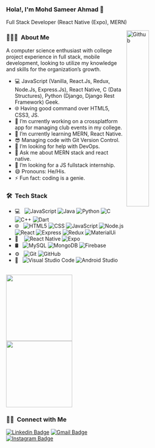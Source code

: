 ### Hola!, I'm Mohd Sameer Ahmad 👋
Full Stack Developer (React Native (Expo), MERN)

<img width="35%" align="right" alt="Github" src="https://user-images.githubusercontent.com/48678280/88862734-4903af80-d201-11ea-968b-9c939d88a37c.gif" />

<h3> 👨🏻‍💻 &nbsp;About Me </h3>
A computer science enthusiast with college project experience in full stack, mobile development, looking to utilize my knowledge and skills for the organization’s growth.
<ul>
  <li>💻 JavaScript (Vanilla, React.Js, Redux, Node.Js, Express.Js), React Native, C (Data Structures), Python (Django, Django Rest Framework) Geek.</li>
  <li>🌐 Having good command over HTML5, CSS3, JS.</li>
  <li>🔭 I’m currently working on a crossplatform app for managing club events in my college.</li>
  <li>🌱 I’m currently learning MERN, React Native.</li>
  <li>😎 Managing code with Git Version Control.</li>
  <li>🤔 I’m looking for help with DevOps.</li>
  <li>💬 Ask me about MERN stack and react native.</li>
  <li>👯 I’m looking for a JS fullstack internship.</li>
  <li>😄 Pronouns: He/His.</li>
  <li>⚡ Fun fact: coding is a genie.</li>
</ul>

<h3> 🛠 &nbsp;Tech Stack</h3>

- 💻 &nbsp;
  ![JavaScript](https://img.shields.io/badge/-JavaScript-333333?style=flat&logo=javascript)
  ![Java](https://img.shields.io/badge/-Java-333333?style=flat&logo=Java&logoColor=007396)
  ![Python](https://img.shields.io/badge/-Python-333333?style=flat&logo=python)
  ![C](https://img.shields.io/badge/-C-333333?style=flat&logo=C)
  ![C++](https://img.shields.io/badge/-C++-333333?style=flat&logo=C%2B%2B&logoColor=00599C)
  ![Dart](https://img.shields.io/badge/-Dart-333333?style=flat&logo=dart)
- 🌐 &nbsp;
  ![HTML5](https://img.shields.io/badge/-HTML5-333333?style=flat&logo=HTML5)
  ![CSS](https://img.shields.io/badge/-CSS-333333?style=flat&logo=CSS3&logoColor=1572B6)
  ![JavaScript](https://img.shields.io/badge/-JavaScript-333333?style=flat&logo=javascript)
  ![Node.js](https://img.shields.io/badge/-Node.js-333333?style=flat&logo=node.js)
  ![React](https://img.shields.io/badge/-React-333333?style=flat&logo=react)
  ![Express](https://img.shields.io/badge/-Express-333333?style=flat&logo=express)
  ![Redux](https://img.shields.io/badge/-Redux-333333?style=flat&logo=redux)
  ![MaterialUi](https://img.shields.io/badge/-MaterialUi-333333?style=flat&logo=material-ui)
- 📱 &nbsp;&nbsp;
  ![React Native](https://img.shields.io/badge/-React%20Native-333333?style=flat&logo=react)
  ![Expo](https://img.shields.io/badge/-Expo-333333?style=flat&logo=expo)
- 🛢 &nbsp;
  ![MySQL](https://img.shields.io/badge/-MySQL-333333?style=flat&logo=mysql)
  ![MongoDB](https://img.shields.io/badge/-MongoDB-333333?style=flat&logo=mongodb)
  ![Firebase](https://img.shields.io/badge/-Firebase-333333?style=flat&logo=firebase)
- ⚙️ &nbsp;
  ![Git](https://img.shields.io/badge/-Git-333333?style=flat&logo=git)
  ![GitHub](https://img.shields.io/badge/-GitHub-333333?style=flat&logo=github)
- 🔧 &nbsp;
  ![Visual Studio Code](https://img.shields.io/badge/-Visual%20Studio%20Code-333333?style=flat&logo=visual-studio-code&logoColor=007ACC)
  ![Android Studio](https://img.shields.io/badge/-Android%20Studio-333333?style=flat&logo=android-studio)

<br/>

<a href="https://github.com/mohdsameer7408">
  <img height="180em" src="https://github-readme-stats.vercel.app/api?username=mohdsameer7408&show_icons=true&theme=radical" />
  <img height="180em" src="https://github-readme-stats.vercel.app/api/top-langs/?username=mohdsameer7408&theme=radical&layout=compact" />
</a>

<br/>

<h3> 🤝🏻 &nbsp;Connect with Me </h3>

[![Linkedin Badge](https://img.shields.io/badge/-mohdsameerahmad-blue?style=flat-square&logo=Linkedin&logoColor=white&link=https://www.linkedin.com/in/mohd-sameer-ahmad/)](https://www.linkedin.com/in/mohd-sameer-ahmad/)
[![Gmail Badge](https://img.shields.io/badge/-mohdsameer7408@gmail.com-c14438?style=flat-square&logo=Gmail&logoColor=white&link=mailto:mohdsameer7408@gmail.com)](mailto:mohdsameer7408@gmail.com)
[![Instagram Badge](https://img.shields.io/badge/-___s_a_m_ee_r___-E4405F?style=flat-square&logo=Instagram&logoColor=white&link=https://www.instagram.com/___s_a_m_ee_r___/)](https://www.instagram.com/___s_a_m_ee_r___/)
